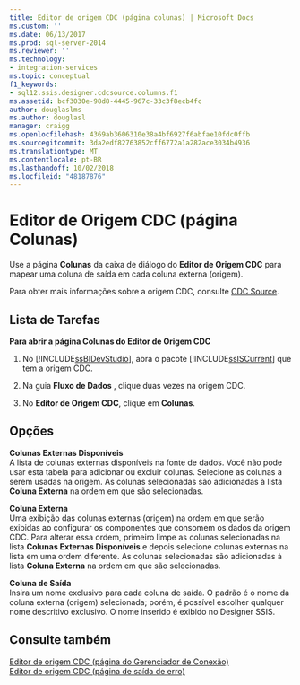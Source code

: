 ```yaml
---
title: Editor de origem CDC (página colunas) | Microsoft Docs
ms.custom: ''
ms.date: 06/13/2017
ms.prod: sql-server-2014
ms.reviewer: ''
ms.technology:
- integration-services
ms.topic: conceptual
f1_keywords:
- sql12.ssis.designer.cdcsource.columns.f1
ms.assetid: bcf3030e-98d8-4445-967c-33c3f8ecb4fc
author: douglaslms
ms.author: douglasl
manager: craigg
ms.openlocfilehash: 4369ab3606310e38a4bf6927f6abfae10fdc0ffb
ms.sourcegitcommit: 3da2edf82763852cff6772a1a282ace3034b4936
ms.translationtype: MT
ms.contentlocale: pt-BR
ms.lasthandoff: 10/02/2018
ms.locfileid: "48187876"
---
```

# <a name="cdc-source-editor-columns-page"></a>Editor de Origem CDC (página Colunas)
  Use a página **Colunas** da caixa de diálogo do **Editor de Origem CDC** para mapear uma coluna de saída em cada coluna externa (origem).  
  
 Para obter mais informações sobre a origem CDC, consulte [CDC Source](data-flow/cdc-source.md).  
  
## <a name="task-list"></a>Lista de Tarefas  
 **Para abrir a página Colunas do Editor de Origem CDC**  
  
1.  No [!INCLUDE[ssBIDevStudio](../includes/ssbidevstudio-md.md)], abra o pacote [!INCLUDE[ssISCurrent](../includes/ssiscurrent-md.md)] que tem a origem CDC.  
  
2.  Na guia **Fluxo de Dados** , clique duas vezes na origem CDC.  
  
3.  No **Editor de Origem CDC**, clique em **Colunas**.  
  
## <a name="options"></a>Opções  
 **Colunas Externas Disponíveis**  
 A lista de colunas externas disponíveis na fonte de dados. Você não pode usar esta tabela para adicionar ou excluir colunas. Selecione as colunas a serem usadas na origem. As colunas selecionadas são adicionadas à lista **Coluna Externa** na ordem em que são selecionadas.  
  
 **Coluna Externa**  
 Uma exibição das colunas externas (origem) na ordem em que serão exibidas ao configurar os componentes que consomem os dados da origem CDC. Para alterar essa ordem, primeiro limpe as colunas selecionadas na lista **Colunas Externas Disponíveis** e depois selecione colunas externas na lista em uma ordem diferente. As colunas selecionadas são adicionadas à lista **Coluna Externa** na ordem em que são selecionadas.  
  
 **Coluna de Saída**  
 Insira um nome exclusivo para cada coluna de saída. O padrão é o nome da coluna externa (origem) selecionada; porém, é possível escolher qualquer nome descritivo exclusivo. O nome inserido é exibido no Designer SSIS.  
  
## <a name="see-also"></a>Consulte também  
 [Editor de origem CDC &#40;página do Gerenciador de Conexão&#41;](../../2014/integration-services/cdc-source-editor-connection-manager-page.md)   
 [Editor de origem CDC &#40;página de saída de erro&#41;](../../2014/integration-services/cdc-source-editor-error-output-page.md)  
  
  
